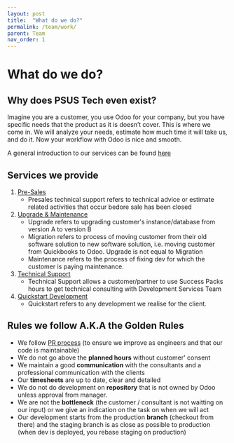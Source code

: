 ```yaml
---
layout: post
title:  "What do we do?"
permalink: /team/work/
parent: Team
nav_order: 1
---
```



# What do we do?

## Why does PSUS Tech even exist?

Imagine you are a customer, you use Odoo for your company, but you have specific needs that the product as it is doesn’t cover. This is where we come in. We will analyze your needs, estimate how much time it will take us, and do it. Now your workflow with Odoo is nice and smooth.

A general introduction to our services can be found [here](https://docs.google.com/presentation/d/1c30R9L_ySD6kt3O8NMYCmOcJX9eFjJMeo4V9eM7NXcY/edit?usp=sharing)

## Services we provide

1. [Pre-Sales](../project/pre-sales/home.md)
   - Presales technical support refers to technical advice or estimate related activities that occur bedore sale has been closed
2. [Upgrade & Maintenance](../project/maintenance/home.md)
   - Upgrade refers to upgrading customer's instance/database from version A to version B
   - Migration refers to process of moving customer from their old software solution to new software solution, i.e. moving customer from Quickbooks to Odoo. Upgrade is not equal to Migration
   - Maintenance refers to the process of fixing dev for which the customer is paying maintenance.
3. [Technical Support](../project/tech-support/home.md)
   - Technical Support allows a customer/partner to use Success Packs hours to get technical consulting with Development Services Team
4. [Quickstart Development](../project/tech-quickstart/home.md)
   - Quickstart refers to any development we realise for the client.


## Rules we follow A.K.A the Golden Rules

- We follow [PR process](3.faq.pr) (to ensure we improve as engineers and that our code is maintainable)
- We do not go above the **planned hours** without customer' consent
- We maintain a good **communication** with the consultants and a professional communication with the clients
- Our **timesheets** are up to date, clear and detailed
- We do not do development on **repository** that is not owned by Odoo unless approval from manager.
- We are not the **bottleneck** (the customer / consultant is not waitting on our input) or we give an indication on the task on when we will act
- Our development starts from the production **branch** (checkout from there) and the staging branch is as close as possible to production (when dev is deployed, you rebase staging on production)
